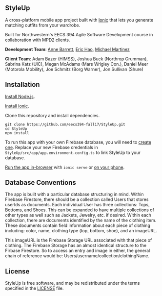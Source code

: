 ## StyleUp

A cross-platform mobile app project built with [Ionic](https://ionicframework.com/docs) that lets you generate matching outfits from your wardrobe.

Built for Northwestern's EECS 394 Agile Software Development course in collaboration with MPD2 clients.

**Development Team**: [Anne Barrett](https://github.com/anneb1397), [Eric Hao](https://github.com/brotatotes/), [Michael Martinez](https://github.com/freetostones)

**Client Team**: Adam Bazer (HIMSS), Joshua Buck (Northrop Grumman), Sabrina Katz (UIC), Megan McAdams (Mars Wrigley Con.), Daniel Meer (Motorola Mobility), Joe Schmitz (Borg Warner), Jon Sullivan (Shure)

## Installation

[Install Node.js](https://nodejs.org/en/download/package-manager/).

[Install Ionic](https://ionicframework.com/docs/intro/installation/).

Clone this repository and install dependencies.
```
git clone https://github.com/eecs394-fall17/StyleUp.git
cd StyleUp
npm install
```

To run this app with your own Firebase database, you will need to [create one](https://firebase.google.com/docs/web/setup?authuser=1). Replace your new Firebase credentials in `StyleUp/src/app/app.environment.config.ts` to link StyleUp to your database.

[Run the app in-browser](https://ionicframework.com/docs/intro/tutorial/#viewing-the-app-in-a-browser) with `ionic serve` or [on your phone](https://ionicframework.com/docs/intro/deploying/).

## Database Conventions

The app is built with a particular database structuring in mind. Within Firebase Firestore, there should be a collection called Users that stores userIds as documents. Each individual User has three collections: Tops, Bottoms, and Shoes. This can be expanded to have multiple collections of other types as well such as Jackets, Jewelry, etc. if desired. Within each collection, there are documents identified by the name of the clothing item. These documents contain field information about each piece of clothing including: color, name, clothing type (top, bottom, shoe), and an imageURL. 

This imageURL is the Firebase Storage URL associated with that piece of clothing. The Firebase Storage has an almost identical structure to the Firbase Firestore. So to access an entry and image in either, the general chain of reference would be: Users/username/collection/clothingName.

## License

StyleUp is free software, and may be redistributed under the terms specified in the [LICENSE] file.

[LICENSE]: /LICENSE
